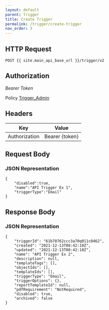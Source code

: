 ```yaml
---
layout: default
parent: Trigger
title: Create Trigger
permalink: /trigger/create-trigger
nav_order: 3
---
```


## HTTP Request
```
POST {{ site.main_api_base_url }}/trigger/v2
```
## Authorization

*Bearer Token*

Policy
[Trigger_Admin]({{site.url}}{{site.baseurl}}/authentication/policies#trigger_admin)

## Headers

| Key     | Value        |
| ----------- | ----------- |
| Authorization | Bearer {token}      |

## Request Body
### JSON Representation
```
{
    "disabled":true,
    "name":"API Trigger Ex 1",
    "triggerType":"Email"
}
```
## Response Body
### JSON Representation
```
{
    "triggerId": "61b70762ccc3a70q011c0462",
    "created": "2021-12-13T08:42:10Z",
    "updated": "2021-12-13T08:42:10Z",
    "name": "API Trigger Ex 2",
    "description": null,
    "templateTags": [],
    "objectIds": [],
    "templateIds": [],
    "triggerType": "Email",
    "triggerOptions": {},
    "reportTemplateId": null,
    "pdfRequirement": "NotRequired",
    "disabled": true,
    "archived": false
}
```
